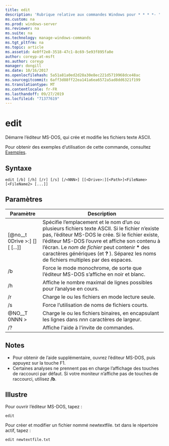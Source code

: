 ```yaml
---
title: edit
description: 'Rubrique relative aux commandes Windows pour * * * *- '
ms.custom: na
ms.prod: windows-server
ms.reviewer: na
ms.suite: na
ms.technology: manage-windows-commands
ms.tgt_pltfrm: na
ms.topic: article
ms.assetid: 4e0ff2e8-3518-47c1-8c69-5e93f895fa0e
author: coreyp-at-msft
ms.author: coreyp
manager: dongill
ms.date: 10/16/2017
ms.openlocfilehash: 5a51a81a0ed2d28a30e8ec221d5719968dce48ac
ms.sourcegitcommit: 6aff3d88ff22ea141a6ea6572a5ad8dd6321f199
ms.translationtype: MT
ms.contentlocale: fr-FR
ms.lasthandoff: 09/27/2019
ms.locfileid: "71377619"
---
```

# <a name="edit"></a>edit



Démarre l’éditeur MS-DOS, qui crée et modifie les fichiers texte ASCII.

Pour obtenir des exemples d’utilisation de cette commande, consultez [Exemples](#BKMK_examples).

## <a name="syntax"></a>Syntaxe

```
edit [/b] [/h] [/r] [/s] [/<NNN>] [[<Drive>:][<Path>]<FileName> [<FileName2> [...]]
```

## <a name="parameters"></a>Paramètres

|Paramètre|Description|
|---------|-----------|
|[@no__t 0Drive >:] [<Path>] <FileName> [<FileName2> [...]]|Spécifie l’emplacement et le nom d’un ou plusieurs fichiers texte ASCII. Si le fichier n’existe pas, l’éditeur MS-DOS le crée. Si le fichier existe, l’éditeur MS-DOS l’ouvre et affiche son contenu à l’écran. Le *nom de fichier* peut contenir **&#42;** des caractères génériques (et **?** ). Séparez les noms de fichiers multiples par des espaces.|
|/b|Force le mode monochrome, de sorte que l’éditeur MS-DOS s’affiche en noir et blanc.|
|/h|Affiche le nombre maximal de lignes possibles pour l’analyse en cours.|
|/r|Charge le ou les fichiers en mode lecture seule.|
|/s|Force l’utilisation de noms de fichiers courts.|
|@NO__T 0NNN >|Charge le ou les fichiers binaires, en encapsulant les lignes dans *nnn* caractères de largeur.|
|/?|Affiche l'aide à l'invite de commandes.|

## <a name="remarks"></a>Notes

-   Pour obtenir de l’aide supplémentaire, ouvrez l’éditeur MS-DOS, puis appuyez sur la touche F1.
-   Certaines analyses ne prennent pas en charge l’affichage des touches de raccourci par défaut. Si votre moniteur n’affiche pas de touches de raccourci, utilisez **/b**.

## <a name="BKMK_examples"></a>Illustre

Pour ouvrir l’éditeur MS-DOS, tapez :
```
edit
```
Pour créer et modifier un fichier nommé newtextfile. txt dans le répertoire actif, tapez :
```
edit newtextfile.txt
```